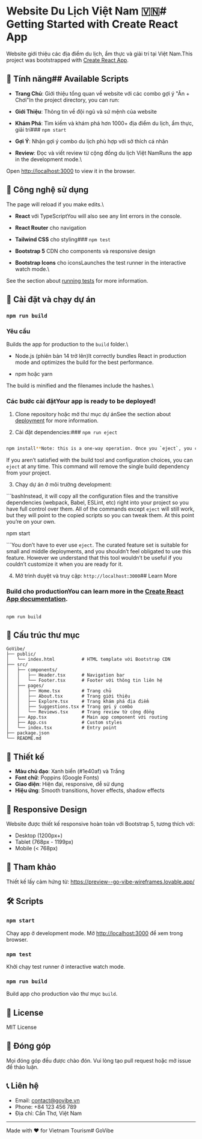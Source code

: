 # Website Du Lịch Việt Nam 🇻🇳# Getting Started with Create React App



Website giới thiệu các địa điểm du lịch, ẩm thực và giải trí tại Việt Nam.This project was bootstrapped with [Create React App](https://github.com/facebook/create-react-app).



## 🌟 Tính năng## Available Scripts



- **Trang Chủ**: Giới thiệu tổng quan về website với các combo gợi ý "Ăn + Chơi"In the project directory, you can run:

- **Giới Thiệu**: Thông tin về đội ngũ và sứ mệnh của website

- **Khám Phá**: Tìm kiếm và khám phá hơn 1000+ địa điểm du lịch, ẩm thực, giải trí### `npm start`

- **Gợi Ý**: Nhận gợi ý combo du lịch phù hợp với sở thích cá nhân

- **Review**: Đọc và viết review từ cộng đồng du lịch Việt NamRuns the app in the development mode.\

Open [http://localhost:3000](http://localhost:3000) to view it in the browser.

## 🎨 Công nghệ sử dụng

The page will reload if you make edits.\

- **React** với TypeScriptYou will also see any lint errors in the console.

- **React Router** cho navigation

- **Tailwind CSS** cho styling### `npm test`

- **Bootstrap 5** CDN cho components và responsive design

- **Bootstrap Icons** cho iconsLaunches the test runner in the interactive watch mode.\

See the section about [running tests](https://facebook.github.io/create-react-app/docs/running-tests) for more information.

## 🚀 Cài đặt và chạy dự án

### `npm run build`

### Yêu cầu

Builds the app for production to the `build` folder.\

- Node.js (phiên bản 14 trở lên)It correctly bundles React in production mode and optimizes the build for the best performance.

- npm hoặc yarn

The build is minified and the filenames include the hashes.\

### Các bước cài đặtYour app is ready to be deployed!



1. Clone repository hoặc mở thư mục dự ánSee the section about [deployment](https://facebook.github.io/create-react-app/docs/deployment) for more information.



2. Cài đặt dependencies:### `npm run eject`

```bash

npm install**Note: this is a one-way operation. Once you `eject`, you can’t go back!**

```

If you aren’t satisfied with the build tool and configuration choices, you can `eject` at any time. This command will remove the single build dependency from your project.

3. Chạy dự án ở môi trường development:

```bashInstead, it will copy all the configuration files and the transitive dependencies (webpack, Babel, ESLint, etc) right into your project so you have full control over them. All of the commands except `eject` will still work, but they will point to the copied scripts so you can tweak them. At this point you’re on your own.

npm start

```You don’t have to ever use `eject`. The curated feature set is suitable for small and middle deployments, and you shouldn’t feel obligated to use this feature. However we understand that this tool wouldn’t be useful if you couldn’t customize it when you are ready for it.



4. Mở trình duyệt và truy cập: `http://localhost:3000`## Learn More



### Build cho productionYou can learn more in the [Create React App documentation](https://facebook.github.io/create-react-app/docs/getting-started).



```bashTo learn React, check out the [React documentation](https://reactjs.org/).

npm run build
```

## 📁 Cấu trúc thư mục

```
GoVibe/
├── public/
│   └── index.html          # HTML template với Bootstrap CDN
├── src/
│   ├── components/
│   │   ├── Header.tsx      # Navigation bar
│   │   └── Footer.tsx      # Footer với thông tin liên hệ
│   ├── pages/
│   │   ├── Home.tsx        # Trang chủ
│   │   ├── About.tsx       # Trang giới thiệu
│   │   ├── Explore.tsx     # Trang khám phá địa điểm
│   │   ├── Suggestions.tsx # Trang gợi ý combo
│   │   └── Reviews.tsx     # Trang review từ cộng đồng
│   ├── App.tsx             # Main app component với routing
│   ├── App.css             # Custom styles
│   └── index.tsx           # Entry point
├── package.json
└── README.md
```

## 🎨 Thiết kế

- **Màu chủ đạo**: Xanh biển (#1e40af) và Trắng
- **Font chữ**: Poppins (Google Fonts)
- **Giao diện**: Hiện đại, responsive, dễ sử dụng
- **Hiệu ứng**: Smooth transitions, hover effects, shadow effects

## 📱 Responsive Design

Website được thiết kế responsive hoàn toàn với Bootstrap 5, tương thích với:
- Desktop (1200px+)
- Tablet (768px - 1199px)
- Mobile (< 768px)

## 🔗 Tham khảo

Thiết kế lấy cảm hứng từ: https://preview--go-vibe-wireframes.lovable.app/

## 🛠️ Scripts

### `npm start`

Chạy app ở development mode. Mở [http://localhost:3000](http://localhost:3000) để xem trong browser.

### `npm test`

Khởi chạy test runner ở interactive watch mode.

### `npm run build`

Build app cho production vào thư mục `build`.

## 📄 License

MIT License

## 👥 Đóng góp

Mọi đóng góp đều được chào đón. Vui lòng tạo pull request hoặc mở issue để thảo luận.

## 📞 Liên hệ

- Email: contact@govibe.vn
- Phone: +84 123 456 789
- Địa chỉ: Cần Thơ, Việt Nam

---

Made with ❤️ for Vietnam Tourism#   G o V i b e  
 